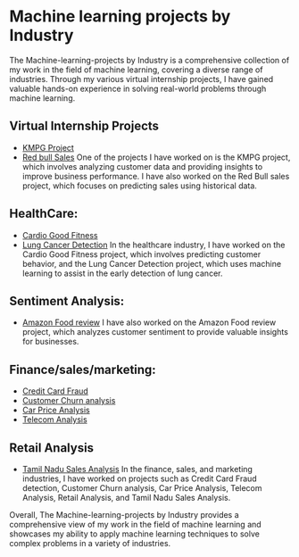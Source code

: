 # Machine learning projects by Industry
The Machine-learning-projects by Industry is a comprehensive collection of my work in the field of machine learning, covering a diverse range of industries. Through my various virtual internship projects, I have gained valuable hands-on experience in solving real-world problems through machine learning.

## Virtual Internship Projects
- [KMPG Project](https://github.com/siddiqueiqra/KPMG_virtual_internship)
- [Red bull Sales](https://github.com/siddiqueiqra/redbull-on-premise-sales)
One of the projects I have worked on is the KMPG project, which involves analyzing customer data and providing insights to improve business performance. I have also worked on the Red Bull sales project, which focuses on predicting sales using historical data.

## HealthCare:
- [Cardio Good Fitness](https://github.com/siddiqueiqra/CardioGoodFitnessDescriptive-Statistics)
- [Lung Cancer Detection](https://github.com/siddiqueiqra/LUNG-CANCER-PREDICTION/blob/main/lung%20cancer%20prediction.ipynb)
In the healthcare industry, I have worked on the Cardio Good Fitness project, which involves predicting customer behavior, and the Lung Cancer Detection project, which uses machine learning to assist in the early detection of lung cancer.

## Sentiment Analysis:
- [Amazon Food review](https://github.com/siddiqueiqra/amazon-food-review)
I have also worked on the Amazon Food review project, which analyzes customer sentiment to provide valuable insights for businesses.

## Finance/sales/marketing:
- [Credit Card Fraud](https://github.com/siddiqueiqra/Logistic-Regression)
- [Customer Churn analysis](https://github.com/siddiqueiqra/marketing-compaign)
- [Car Price Analysis](https://github.com/siddiqueiqra/CarPrice-LinearRegressionnn)
- [Telecom Analysis](https://github.com/siddiqueiqra/Telecom-Churn-Analysis)

## Retail Analysis
- [Tamil Nadu Sales Analysis](https://github.com/siddiqueiqra/sales_analysis)
 In the finance, sales, and marketing industries, I have worked on projects such as Credit Card Fraud detection, Customer Churn analysis, Car Price Analysis, Telecom Analysis, Retail Analysis, and Tamil Nadu Sales Analysis.
 
 Overall, The Machine-learning-projects by Industry provides a comprehensive view of my work in the field of machine learning and showcases my ability to apply machine learning techniques to solve complex problems in a variety of industries.
